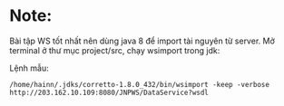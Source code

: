 # Note:
Bài tập WS tốt nhất nên dùng java 8 để import tài nguyên từ server.
Mở terminal ở thư mục project/src, chạy wsimport trong jdk:

Lệnh mẫu:
```shell
/home/hainn/.jdks/corretto-1.8.0_432/bin/wsimport -keep -verbose http://203.162.10.109:8080/JNPWS/DataService?wsdl
```